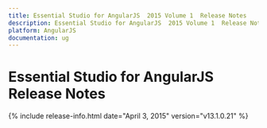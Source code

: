 ```yaml
---
title: Essential Studio for AngularJS  2015 Volume 1  Release Notes  
description: Essential Studio for AngularJS  2015 Volume 1  Release Notes  
platform: AngularJS
documentation: ug
---
```


# Essential Studio for AngularJS  Release Notes  

{% include release-info.html date="April 3, 2015"  version="v13.1.0.21" %} 






